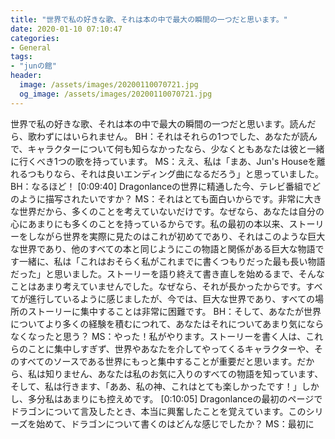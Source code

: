 ```yaml
---
title: "世界で私の好きな歌、それは本の中で最大の瞬間の一つだと思います。"
date: 2020-01-10 07:10:47
categories:
- General
tags:
- "junの館"
header:
  image: /assets/images/20200110070721.jpg
  og_image: /assets/images/20200110070721.jpg
---
```


世界で私の好きな歌、それは本の中で最大の瞬間の一つだと思います。読んだら、歌わずにはいられません。 BH：それはそれらの1つでした、あなたが読んで、キャラクターについて何も知らなかったなら、少なくともあなたは彼と一緒に行くべき1つの歌を持っています。 MS：ええ、私は「まあ、Jun&#39;s Houseを離れるつもりなら、それは良いエンディング曲になるだろう」と思っていました。 BH：なるほど！ [0:09:40] Dragonlanceの世界に精通した今、テレビ番組でどのように描写されたいですか？ MS：それはとても面白いからです。非常に大きな世界だから、多くのことを考えていないだけです。なぜなら、あなたは自分の心にあまりにも多くのことを持っているからです。私の最初の本以来、ストーリーをしながら世界を実際に見たのはこれが初めてであり、それはこのような巨大な世界であり、他のすべての本と同じようにこの物語と関係がある巨大な物語です一緒に、私は「これはおそらく私がこれまでに書くつもりだった最も長い物語だった」と思いました。ストーリーを語り終えて書き直しを始めるまで、そんなことはあまり考えていませんでした。なぜなら、それが長かったからです。すべてが進行しているように感じましたが、今では、巨大な世界であり、すべての場所のストーリーに集中することは非常に困難です。 BH：そして、あなたが世界についてより多くの経験を積むにつれて、あなたはそれについてあまり気にならなくなったと思う？ MS：やった！私がやります。ストーリーを書く人は、これらのことに集中しすぎず、世界やあなたを介してやってくるキャラクターや、そのすべてのソースである世界にもっと集中することが重要だと思います。だから、私は知りません、あなたは私のお気に入りのすべての物語を知っています、そして、私は行きます、「ああ、私の神、これはとても楽しかったです！」しかし、多分私はあまりにも控えめです。 [0:10:05] Dragonlanceの最初のページでドラゴンについて言及したとき、本当に興奮したことを覚えています。このシリーズを始めて、ドラゴンについて書くのはどんな感じでしたか？ MS：最初に
